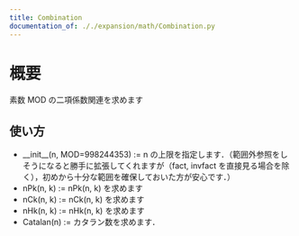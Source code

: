 ```yaml
---
title: Combination
documentation_of: ././expansion/math/Combination.py
---
```


# 概要
素数 MOD の二項係数関連を求めます

## 使い方

- \_\_init\_\_(n, MOD=998244353) := n の上限を指定します．（範囲外参照をしそうになると勝手に拡張してくれますが（fact, invfact を直接見る場合を除く），初めから十分な範囲を確保しておいた方が安心です．）
- nPk(n, k) := nPk(n, k) を求めます
- nCk(n, k) := nCk(n, k) を求めます
- nHk(n, k) := nHk(n, k) を求めます
- Catalan(n) := カタラン数を求めます．
